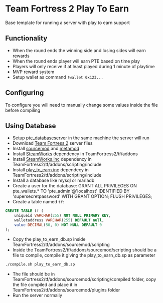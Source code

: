 # Team Fortress 2 Play To Earn
Base template for running a server with play to earn support

## Functionality
- When the round ends the winning side and losing sides will earn rewards
- When the round ends player will earn PTE based on time play
- Players will only receive if at least played during 1 minute of playtime
- MVP reward system
- Setup wallet as command ``!wallet 0x123...``

## Configuring
To configure you will need to manually change some values inside the file before compiling

## Using Database
- Setup [pte_databaseserver](https://github.com/Play-To-Earn-Currency/pte_databaseserver) in the same machine the server will run
- Download [Team Fortress 2](https://wiki.teamfortress.com/wiki/Linux_dedicated_server) server files
- Install [sourcemod](https://www.sourcemod.net/downloads.php) and [metamod](https://www.sourcemm.net/downloads.php/?branch=stable)
- Install [SteamWorks](https://users.alliedmods.net/~kyles/builds/SteamWorks/SteamWorks-git132-linux.tar.gz) dependency in TeamFortress2/tf/addons
- Install [SteamWorks.inc](https://github.com/KyleSanderson/SteamWorks/blob/master/Pawn/includes/SteamWorks.inc) dependency in TeamFortress2/tf/addons/scripting/include
- Install [play_to_earn.inc](https://github.com/Play-To-Earn-Currency/source_plugin) dependecy in TeamFortress2/tf/addons/scripting/include
- Install a database like mysql or mariadb
- Create a user for the database: GRANT ALL PRIVILEGES ON pte_wallets.* TO 'pte_admin'@'localhost' IDENTIFIED BY 'supersecretpassword' WITH GRANT OPTION; FLUSH PRIVILEGES;
- Create a table named ``tf``:
```sql
CREATE TABLE tf (
    uniqueid VARCHAR(255) NOT NULL PRIMARY KEY,
    walletaddress VARCHAR(255) DEFAULT null,
    value DECIMAL(50, 0) NOT NULL DEFAULT 0
);
```
- Copy the play_to_earn_db.sp inside TeamFortress2/tf/addons/sourcemod/scripting
- Inside the TeamFortress2/tf/addons/sourcemod/scripting should be a file to compile, compile it giving the play_to_earn_db.sp as parameter
```sh
./compile.sh play_to_earn_db.sp
```
- The file should be in TeamFortress2/tf/addons/sourcemod/scripting/compiled folder, copy the file compiled and place it in TeamFortress2/tf/addons/sourcemod/plugins folder
- Run the server normally